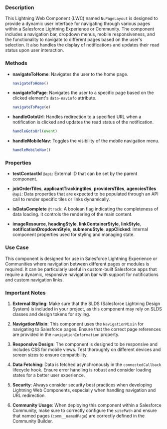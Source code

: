 ### Description

This Lightning Web Component (LWC) named `NuPageLayout` is designed to provide a dynamic user interface for navigating through various pages within a Salesforce Lightning Experience or Community. The component includes a navigation bar, dropdown menus, mobile responsiveness, and the functionality to navigate to different pages based on the user's selection. It also handles the display of notifications and updates their read status upon user interaction.

### Methods

- **navigateToHome**:
  Navigates the user to the home page.
  ```javascript
  navigateToHome()
  ```

- **navigateToPage**:
  Navigates the user to a specific page based on the clicked element's `data-navinfo` attribute.
  ```javascript
  navigateToPage(e)
  ```

- **handleGotoUrl**:
  Handles redirection to a specified URL when a notification is clicked and updates the read status of the notification.
  ```javascript
  handleGotoUrl(event)
  ```

- **handleMobileNav**:
  Toggles the visibility of the mobile navigation menu.
  ```javascript
  handleMobileNav()
  ```

### Properties

- **testContactId** `@api`:
  External ID that can be set by the parent component.
  
- **jobOrderTiles**, **applicantTrackingtiles**, **providersTiles**, **agenciesTiles** `@api`:
  Data properties that are expected to be populated through an API call to render specific tiles or links dynamically.

- **isDataComplete** `@track`:
  A boolean flag indicating the completeness of data loading. It controls the rendering of the main content.

- **imageResource**, **headingStyle**, **linkContainerStyle**, **linkStyle**, **notificationDropdownStyle**, **submenuStyle**, **appClicked**:
  Internal component properties used for styling and managing state.

### Use Case

This component is designed for use in Salesforce Lightning Experience or Communities where navigation between different pages or modules is required. It can be particularly useful in custom-built Salesforce apps that require a dynamic, responsive navigation bar with support for notifications and custom navigation links.

### Important Notes

1. **External Styling**:
   Make sure that the SLDS (Salesforce Lightning Design System) is included in your project, as this component may rely on SLDS classes and design tokens for styling.
   
2. **NavigationMixin**:
   This component uses the `NavigationMixin` for navigating to Salesforce pages. Ensure that the correct page references are provided in the `navigationInformation` property.

3. **Responsive Design**:
   The component is designed to be responsive and includes CSS for mobile views. Test thoroughly on different devices and screen sizes to ensure compatibility.

4. **Data Fetching**:
   Data is fetched asynchronously in the `connectedCallback` lifecycle hook. Ensure error handling is robust and consider loading states for a better user experience.

5. **Security**:
   Always consider security best practices when developing Lightning Web Components, especially when handling navigation and URL redirection.

6. **Community Usage**:
   When deploying this component within a Salesforce Community, make sure to correctly configure the `sitePath` and ensure that named pages (`comm__namedPage`) are correctly defined in the Community Builder.